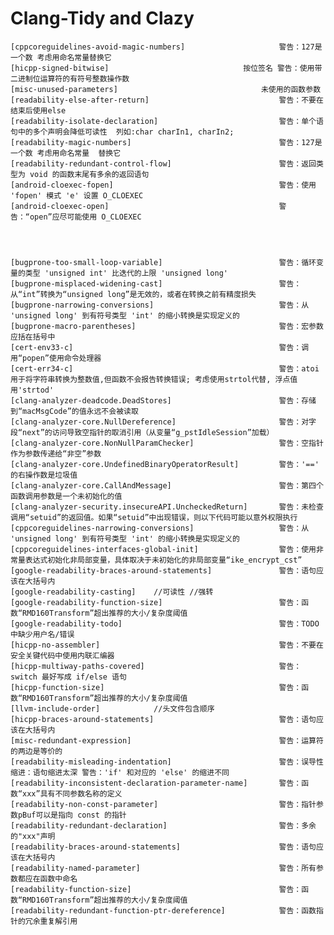# Clang-Tidy and Clazy
    [cppcoreguidelines-avoid-magic-numbers]                     警告：127是一个数 考虑用命名常量替换它
    [hicpp-signed-bitwise]                              按位签名 警告：使用带二进制位运算符的有符号整数操作数
    [misc-unused-parameters]                                未使用的函数参数
    [readability-else-after-return]                             警告：不要在结束后使用else
    [readability-isolate-declaration]                           警告：单个语句中的多个声明会降低可读性  列如:char charIn1, charIn2;
    [readability-magic-numbers]                                 警告：127是一个数 考虑用命名常量  替换它
    [readability-redundant-control-flow]                        警告：返回类型为 void 的函数末尾有多余的返回语句
    [android-cloexec-fopen]                                     警告：使用 'fopen' 模式 'e' 设置 O_CLOEXEC
    [android-cloexec-open]                                      警告：“open”应尽可能使用 O_CLOEXEC




    [bugprone-too-small-loop-variable]                          警告：循环变量的类型 'unsigned int' 比迭代的上限 'unsigned long'
    [bugprone-misplaced-widening-cast]                          警告：从“int”转换为“unsigned long”是无效的，或者在转换之前有精度损失
    [bugprone-narrowing-conversions]                            警告：从 'unsigned long' 到有符号类型 'int' 的缩小转换是实现定义的
    [bugprone-macro-parentheses]                                警告：宏参数应括在括号中
    [cert-env33-c]                                              警告：调用“popen”使用命令处理器 
    [cert-err34-c]                                              警告：atoi用于将字符串转换为整数值,但函数不会报告转换错误; 考虑使用strtol代替, 浮点值用'strtod'
    [clang-analyzer-deadcode.DeadStores]                        警告：存储到“macMsgCode”的值永远不会被读取
    [clang-analyzer-core.NullDereference]                       警告：对字段“next”的访问导致空指针的取消引用（从变量“g_pstIdleSession”加载）
    [clang-analyzer-core.NonNullParamChecker]                   警告：空指针作为参数传递给“非空”参数   
    [clang-analyzer-core.UndefinedBinaryOperatorResult]         警告：'==' 的右操作数是垃圾值
    [clang-analyzer-core.CallAndMessage]                        警告：第四个函数调用参数是一个未初始化的值
    [clang-analyzer-security.insecureAPI.UncheckedReturn]       警告：未检查调用“setuid”的返回值。如果“setuid”中出现错误，则以下代码可能以意外权限执行
    [cppcoreguidelines-narrowing-conversions]                   警告：从 'unsigned long' 到有符号类型 'int' 的缩小转换是实现定义的
    [cppcoreguidelines-interfaces-global-init]                  警告：使用非常量表达式初始化非局部变量，具体取决于未初始化的非局部变量“ike_encrypt_cst”
    [google-readability-braces-around-statements]               警告：语句应该在大括号内    
    [google-readability-casting]    //可读性 //强转
    [google-readability-function-size]                          警告：函数“RMD160Transform”超出推荐的大小/复杂度阈值
    [google-readability-todo]                                   警告：TODO 中缺少用户名/错误
    [hicpp-no-assembler]                                        警告：不要在安全关键代码中使用内联汇编器 
    [hicpp-multiway-paths-covered]                              警告：switch 最好写成 if/else 语句
    [hicpp-function-size]                                       警告：函数“RMD160Transform”超出推荐的大小/复杂度阈值
    [llvm-include-order]            //头文件包含顺序
    [hicpp-braces-around-statements]                            警告：语句应该在大括号内
    [misc-redundant-expression]                                 警告：运算符的两边是等价的
    [readability-misleading-indentation]                        警告：误导性缩进：语句缩进太深 警告：'if' 和对应的 'else' 的缩进不同
    [readability-inconsistent-declaration-parameter-name]       警告：函数“xxx”具有不同参数名称的定义
    [readability-non-const-parameter]                           警告：指针参数pBuf可以是指向 const 的指针
    [readability-redundant-declaration]                         警告：多余的"xxx"声明
    [readability-braces-around-statements]                      警告：语句应该在大括号内
    [readability-named-parameter]                               警告：所有参数都应在函数中命名
    [readability-function-size]                                 警告：函数“RMD160Transform”超出推荐的大小/复杂度阈值
    [readability-redundant-function-ptr-dereference]            警告：函数指针的冗余重复解引用
    
    